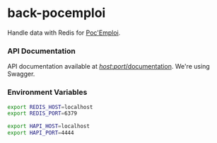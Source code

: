 # back-pocemploi
Handle data with Redis for [Poc'Emploi](github.com/clusson/poc-emploi).

### API Documentation
API documentation available at [*host*:*port*/documentation]().
We're using Swagger.

### Environment Variables
```bash
export REDIS_HOST=localhost
export REDIS_PORT=6379

export HAPI_HOST=localhost
export HAPI_PORT=4444
```